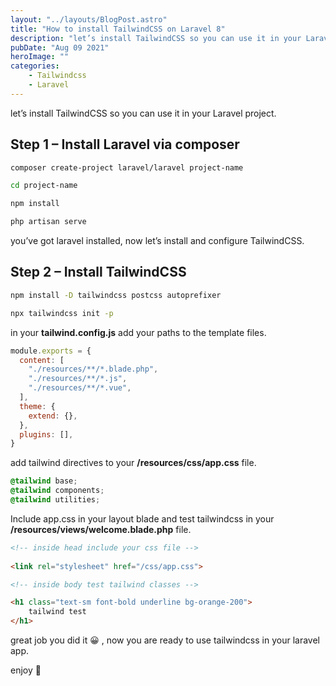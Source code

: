 ```yaml
---
layout: "../layouts/BlogPost.astro"
title: "How to install TailwindCSS on Laravel 8"
description: "let’s install TailwindCSS so you can use it in your Laravel project."
pubDate: "Aug 09 2021"
heroImage: ""
categories: 
    - Tailwindcss
    - Laravel
--- 
```


let’s install TailwindCSS so you can use it in your Laravel project.

## Step 1 – Install Laravel via composer

```bash
composer create-project laravel/laravel project-name

cd project-name

npm install

php artisan serve
```

you’ve got laravel installed, now let’s install and configure TailwindCSS.

## Step 2 – Install TailwindCSS

```bash
npm install -D tailwindcss postcss autoprefixer

npx tailwindcss init -p
```

in your **tailwind.config.js** add your paths to the template files.

```javascript
module.exports = {
  content: [
    "./resources/**/*.blade.php",
    "./resources/**/*.js",
    "./resources/**/*.vue",
  ],
  theme: {
    extend: {},
  },
  plugins: [],
}
```

add tailwind directives to your **/resources/css/app.css** file.

```css
@tailwind base;
@tailwind components;
@tailwind utilities;
```

Include app.css in your layout blade and test tailwindcss in your **/resources/views/welcome.blade.php** file.

```html
<!-- inside head include your css file -->
        
<link rel="stylesheet" href="/css/app.css">

<!-- inside body test tailwind classes -->

<h1 class="text-sm font-bold underline bg-orange-200">
    tailwind test
</h1>
```

great job you did it 😀 , now you are ready to use tailwindcss in your laravel app.

enjoy 🙂
